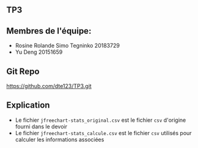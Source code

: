 ## TP3

## Membres de l'équipe:
- Rosine Rolande Simo Tegninko 20183729
- Yu Deng 20151659

## Git Repo
https://github.com/dte123/TP3.git

## Explication
- Le fichier `jfreechart-stats_original.csv` est le fichier `csv` d'origine fourni dans le devoir 
- Le fichier `jfreechart-stats_calcule.csv` est le fichier `csv` utilisés pour calculer les informations associées
